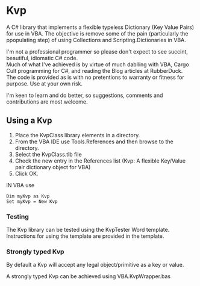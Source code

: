 # Kvp

A C# library that implements a flexible typeless Dictionary (Key Value Pairs) for use in VBA.
The objective is remove some of the pain (particularly the ppopulating step) of using Collections and Scripting.Dictionaries in VBA.

I'm not a professional programmer so please don't expect to see succint, beautiful, idiomatic C# code.  
Much of what I've achieved is by virtue of much dablling with VBA, Cargo Cult programming for C#, and reading the Blog articles at RubberDuck.  
The code is provided as is with no pretentions to warranty or fitness for purpose.  Use at your own risk.  

I'm keen to learn and do better, so suggestions, comments and contributions are most welcome.

## Using a Kvp

1. Place the KvpClass library elements in a directory.  
2. From the VBA IDE use Tools.References and then browse to the directory.  
3. Select the KvpClass.tlb file
4. Check the new entry in the References list (Kvp: A flexible Key/Value pair dictionary object for VBA)
5. Click OK.  

IN VBA use 
```
Dim myKvp as Kvp
Set myKvp = New Kvp
```

### Testing

The Kvp library can be tested using the KvpTester Word template.  Instructions for using the template are provided in the template.

### Strongly typed Kvp

By default a Kvp will accept any legal object/primitive as a key or value.  

A strongly typed Kvp can be achieved using VBA.KvpWrapper.bas


